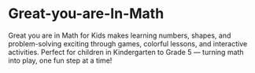 # Great-you-are-In-Math
Great you are in Math for Kids makes learning numbers, shapes, and problem-solving exciting through games, colorful lessons, and interactive activities. Perfect for children in Kindergarten to Grade 5 — turning math into play, one fun step at a time!
